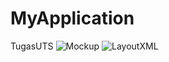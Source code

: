 # MyApplication
TugasUTS
![Mockup](https://user-images.githubusercontent.com/64593162/80865883-35a28000-8cb6-11ea-9b9d-17cc73738b9b.jpg)
![LayoutXML](https://user-images.githubusercontent.com/64593162/80866160-7ea70400-8cb7-11ea-94f8-bfe6a0af0543.png)
